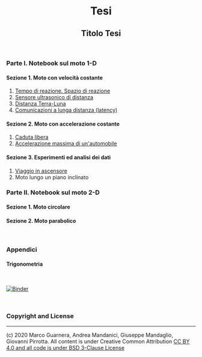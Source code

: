 <div align="center">

# Tesi

</div>

<div align="center">

## Titolo Tesi

</div>

&nbsp;

### Parte I. Notebook sul moto 1-D

#### Sezione 1. Moto con velocità costante
1. [Tempo di reazione. Spazio di reazione](/notebook/SpazioReazione.ipynb)
2. [Sensore ultrasonico di distanza](/notebook/SensoreDistanza.ipynb)
3. [Distanza Terra-Luna](/notebook/DistanzaTerraLunaVer2.ipynb)
4. [Comunicazioni a lunga distanza (latency)](ComunicazioniLungaDistanza.ipynb)
#### Sezione 2. Moto con accelerazione costante
1. [Caduta libera](/notebook/CadutaDeiGravi.ipynb)
2. [Accelerazione massima di un'automobile](/notebook/AccelerazioneAutomobile.ipynb)
#### Sezione 3. Esperimenti ed analisi dei dati
1. [Viaggio in ascensore](/notebook/ViaggioInAscensoreVer001.ipynb)
2. Moto lungo un piano inclinato

### Parte II. Notebook sul moto 2-D

#### Sezione 1. Moto circolare
#### Sezione 2. Moto parabolico

&nbsp;

### Appendici

#### Trigonometria

&nbsp;

[![Binder](https://mybinder.org/badge_logo.svg)](https://mybinder.org/v2/gh/POSS-UniMe/simple-physics-with-Python/master)

&nbsp;

### Copyright and License
--------------------------
(c) 2020 Marco Guarnera, Andrea Mandanici, Giuseppe Mandaglio, Giovanni Pirrotta. All content is under Creative Common Attribution
<a rel="license" href="https://creativecommons.org/licenses/by/4.0"> CC BY 4.0 and all code is under [BSD 3-Clause License](https://opensource.org/licenses/BSD-3-Clause)
